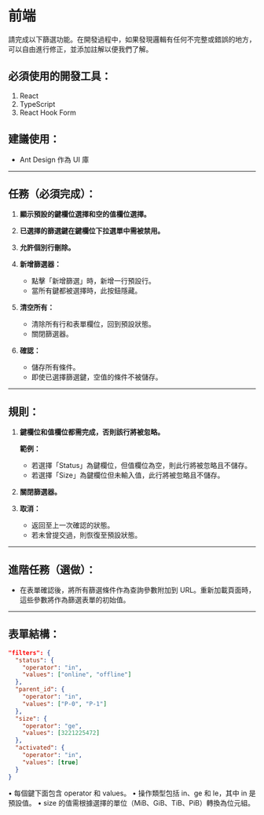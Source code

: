 # 前端

請完成以下篩選功能。在開發過程中，如果發現邏輯有任何不完整或錯誤的地方，可以自由進行修正，並添加註解以便我們了解。

## 必須使用的開發工具：

1. React
2. TypeScript
3. React Hook Form

## 建議使用：
- Ant Design 作為 UI 庫

---

## 任務（必須完成）：

1. **顯示預設的鍵欄位選擇和空的值欄位選擇。**

2. **已選擇的篩選鍵在鍵欄位下拉選單中需被禁用。**

3. **允許個別行刪除。**

4. **新增篩選器：**
   - 點擊「新增篩選」時，新增一行預設行。
   - 當所有鍵都被選擇時，此按鈕隱藏。

5. **清空所有：**
   - 清除所有行和表單欄位，回到預設狀態。
   - 關閉篩選器。

6. **確認：**
   - 儲存所有條件。
   - 即使已選擇篩選鍵，空值的條件不被儲存。

---

## 規則：

1. **鍵欄位和值欄位都需完成，否則該行將被忽略。**

   **範例：**

   - 若選擇「Status」為鍵欄位，但值欄位為空，則此行將被忽略且不儲存。
   - 若選擇「Size」為鍵欄位但未輸入值，此行將被忽略且不儲存。

2. **關閉篩選器。**

3. **取消：**
   - 返回至上一次確認的狀態。
   - 若未曾提交過，則恢復至預設狀態。

---

## 進階任務（選做）：

- 在表單確認後，將所有篩選條件作為查詢參數附加到 URL。重新加載頁面時，這些參數將作為篩選表單的初始值。

---

## 表單結構：

```json
"filters": {
  "status": {
    "operator": "in",
    "values": ["online", "offline"]
  },
  "parent_id": {
    "operator": "in",
    "values": ["P-0", "P-1"]
  },
  "size": {
    "operator": "ge",
    "values": [3221225472]
  },
  "activated": {
    "operator": "in",
    "values": [true]
  }
}

```
•	每個鍵下面包含 operator 和 values。
•	操作類型包括 in、ge 和 le，其中 in 是預設值。
•	size 的值需根據選擇的單位（MiB、GiB、TiB、PiB）轉換為位元組。